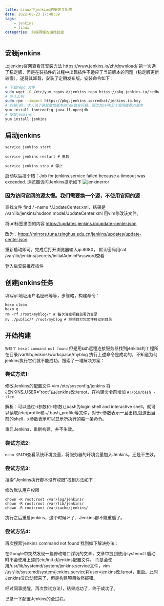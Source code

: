 ```yaml
---
title: Linux下jenkins的安装与配置
date: 2022-08-23 17:48:59
tags:
    - jenkins
    - linux
categories: 前端得懂的运维技能
---
```

## 安装jenkins
上jenkins官网查看其安装方法 https://www.jenkins.io/zh/download/
第一次选了稳定版，但是在装插件的过程中出现插件不适应于当前版本的问题（稳定版更新较慢），遂将其卸载，安装了定期发布版。安装命令如下：
```zsh
# 下载repo 文件
sudo wget -O /etc/yum.repos.d/jenkins.repo https://pkg.jenkins.io/redhat/jenkins.repo
# 导入公钥
sudo rpm --import https://pkg.jenkins.io/redhat/jenkins.io.key
# 安装jdk，本人试了装其他低版本的jdk会有问题，后改为Jenkins官网推荐的版本
yum install fontconfig java-11-openjdk
# 安装jenkins
yum install jenkins
```

## 启动jenkins
```
service jenkins start

service jenkins restart # 重启

service jenkins stop # 停止
```
启动以后报个错：Job for jenkins.service failed because a timeout was exceeded.
浏览器访问Jenkins提示如下
![jenkinerror](http://liangyonggang.com/img/jenkins_error_2022-8-25.png)

### 因为访问官网的源太慢。我们需要换一个源，不使用官网的源
查找文件 find / -name *.UpdateCenter.xml，结果是 /var/lib/jenkins/hudson.model.UpdateCenter.xml
用vim修改该文件。

将url标签里面的内容 https://updates.jenkins.io/update-center.json

改为：https://mirrors.tuna.tsinghua.edu.cn/jenkins/updates/update-center.json

重新启动即可，完成后打开浏览器输入ip:8080，
默认密码用cat /var/lib/jenkins/secrets/initialAdminPassword查看

登入后安装推荐插件

## 创建jenkins任务
填写git地址用户名密码等等，步骤略，构建命令：
```
hexo clean
hexo g
rm -rf /root/myblog/* # 每次清空项目部署的目录
mv ./public/* /root/myblog # 将项目打包文件移动到目录
```

## 开始构建
`报错了 hexo：command not found`
但是用ssh远程连接服务器找到jenkins的工程所在目录/var/lib/jenkins/workspace/myblog 执行上述命令是成功的，不知道为何jenkins执行它们就不能成功。搜索了一堆解决方案：
### 尝试方法1:
修改Jenkins的配置文件 vim /etc/sysconfig/jenkins 将 JENKINS_USER=“root"由Jenkins改为root，在构建命令前增加
`#!/bin/bash -ilex`

解析：可以通过-i参数和-l参数让bash为login shell and interactive shell，就可以读取/etc/profile和~/.bash_profile等文件，对于e参数表示一旦出错,就退出当前的shell，x参数表示可以显示所执行的每一条命令。

重启Jenkins，重新构建，并不生效。

### 尝试方法2:
`echo $PATH`查看系统环境变量，将服务器的环境变量加入Jenkins。还是不生效。

### 尝试方法3:
搜索“Jenkins执行脚本没有权限”找到方法如下：

修改默认用户权限
```
chown -R root:root /var/log/jenkins/
chown -R root:root /var/lib/jenkins/
chown -R root:root /var/cache/jenkins/
```
执行之后重启jenkins，这个时候坏了，Jenkins都不能重启了。

### 尝试方法4:
再次搜索‘jenkins command not found’找到如下解决办法：

在Google中突然发现一篇修改端口踩坑的文章，文章中提到使用systemctl 启动时不会使用上述的etc/init.d/jenkins配置文件。
而是会使用/usr/lib/systemd/system/jenkins.service文件，vim /usr/lib/systemd/system/jenkins.service将user=jenkins改为root，重启。此时Jenkins又启动起来了，但是构建项目依然报错。

经过同事提醒，再次尝试方法1，结果成功了，终于成功了。

记录一下配置Jenkins的全过程。

